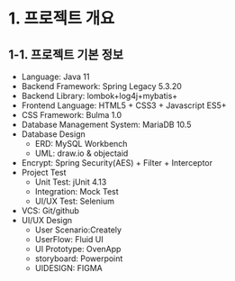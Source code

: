 # 1. 프로젝트 개요

## 1-1. 프로젝트 기본 정보

- Language: Java 11
- Backend Framework: Spring Legacy 5.3.20
- Backend Library: lombok+log4j+mybatis+
- Frontend Language: HTML5 + CSS3 + Javascript ES5+
- CSS Framework: Bulma 1.0
- Database Management System: MariaDB 10.5
- Database Design
    - ERD: MySQL Workbench
    - UML: draw.io & objectaid
- Encrypt: Spring Security(AES) + Filter + Interceptor
- Project Test
  - Unit Test: jUnit 4.13
  - Integration: Mock Test
  - UI/UX Test: Selenium
- VCS: Git/github
- UI/UX Design
  - User Scenario:Creately
  - UserFlow: Fluid UI
  - UI Prototype: OvenApp
  - storyboard: Powerpoint
  - UIDESIGN: FIGMA